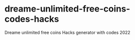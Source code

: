 # dreame-unlimited-free-coins-codes-hacks
Dreame unlimited free coins Hacks generator with codes 2022
